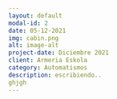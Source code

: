```yaml
---
layout: default
modal-id: 2
date: 05-12-2021
img: cabin.png
alt: image-alt
project-date: Diciembre 2021
client: Armeria Eskola
category: Automatismos
description: escribiendo..
ghjgh
---
```

